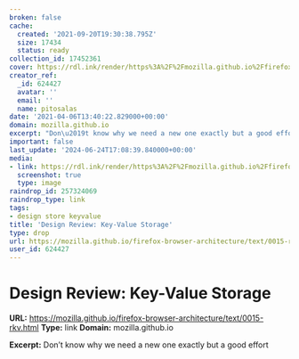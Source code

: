 ```yaml
---
broken: false
cache:
  created: '2021-09-20T19:30:38.795Z'
  size: 17434
  status: ready
collection_id: 17452361
cover: https://rdl.ink/render/https%3A%2F%2Fmozilla.github.io%2Ffirefox-browser-architecture%2Ftext%2F0015-rkv.html
creator_ref:
  _id: 624427
  avatar: ''
  email: ''
  name: pitosalas
date: '2021-04-06T13:40:22.829000+00:00'
domain: mozilla.github.io
excerpt: "Don\u2019t know why we need a new one exactly but a good effort"
important: false
last_update: '2024-06-24T17:08:39.840000+00:00'
media:
- link: https://rdl.ink/render/https%3A%2F%2Fmozilla.github.io%2Ffirefox-browser-architecture%2Ftext%2F0015-rkv.html
  screenshot: true
  type: image
raindrop_id: 257324069
raindrop_type: link
tags:
- design store keyvalue
title: 'Design Review: Key-Value Storage'
type: drop
url: https://mozilla.github.io/firefox-browser-architecture/text/0015-rkv.html
user_id: 624427
---
```


# Design Review: Key-Value Storage

**URL:** https://mozilla.github.io/firefox-browser-architecture/text/0015-rkv.html
**Type:** link
**Domain:** mozilla.github.io

**Excerpt:** Don’t know why we need a new one exactly but a good effort
